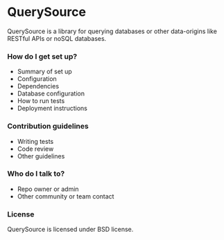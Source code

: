 # QuerySource #

QuerySource is a library for querying databases or other data-origins like RESTful APIs or noSQL databases.

### How do I get set up? ###

* Summary of set up
* Configuration
* Dependencies
* Database configuration
* How to run tests
* Deployment instructions

### Contribution guidelines ###

* Writing tests
* Code review
* Other guidelines

### Who do I talk to? ###

* Repo owner or admin
* Other community or team contact

### License ###

QuerySource is licensed under BSD license.
